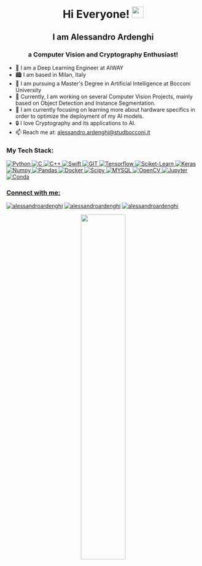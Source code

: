 <h1 align="center">Hi Everyone! <img src="https://raw.githubusercontent.com/aemmadi/aemmadi/master/wave.gif" width="30px"></h1>

<h2 align="center">I am Alessandro Ardenghi</h2>
<h3 align="center">a Computer Vision and Cryptography Enthusiast!</h3>

- 🤖 I am a Deep Learning Engineer at AIWAY
- 🏙️ I am based in Milan, Italy
- 📖 I am pursuing a Master's Degree in Artificial Intelligence at Bocconi University
- 🔭 Currently, I am working on several Computer Vision Projects, mainly based on Object Detection and Instance Segmentation.
- 🌱 I am currently focusing on learning more about hardware specifics in order to optimize the deployment of my AI models.
- 🔒 I love Cryptography and its applications to AI.
- 📫 Reach me at: alessandro.ardenghi@studbocconi.it

<h3 align="left">My Tech Stack:</h3>
<p align="left"> <a href="" target="_blank"> <img src="https://img.shields.io/badge/Python-FFD43B?style=for-the-badge&logo=python&logoColor=darkgreen" alt="Python"/>
<a href="" target="_blank"> <img src="https://img.shields.io/badge/C-A8B9CC?style=for-the-badge&logo=c&logoColor=white" alt="C"/> 
<a href="" target="_blank"> <img src="https://img.shields.io/badge/C%2B%2B-00599C?style=for-the-badge&logo=c%2B%2B&logoColor=white" alt="C++"/> 
<a href="" target="_blank"> <img src="https://img.shields.io/badge/Swift-FA7343?style=for-the-badge&logo=swift&logoColor=white" alt="Swift"/> 
<a href="" target="_blank"> <img src="https://img.shields.io/badge/Git-F05032?style=for-the-badge&logo=git&logoColor=white" alt="GIT"/> 
<a href="" target="_blank"> <img src="https://img.shields.io/badge/TensorFlow-FF6F00?style=for-the-badge&logo=TensorFlow&logoColor=white" alt="Tensorflow"/> 
<a href="" target="_blank"> <img src="https://img.shields.io/badge/scikit_learn-F7931E?style=for-the-badge&logo=scikit-learn&logoColor=white" alt="Sciket-Learn"/>
<a href="" target="_blank"> <img src="https://img.shields.io/badge/Keras-D00000?style=for-the-badge&logo=Keras&logoColor=white" alt="Keras"/>
<a href="" target="_blank"> <img src="https://img.shields.io/badge/Numpy-777BB4?style=for-the-badge&logo=numpy&logoColor=white" alt="Numpy"/> 
<a href="" target="_blank"> <img src="https://img.shields.io/badge/Pandas-2C2D72?style=for-the-badge&logo=pandas&logoColor=white" alt="Pandas"/> 
<a href="" target="_blank"> <img src="https://img.shields.io/badge/Docker-2496ED?style=for-the-badge&logo=docker&logoColor=white" alt="Docker"/> 
<a href="" target="_blank"> <img src="https://img.shields.io/badge/SciPy-8CAAE6?style=for-the-badge&logo=scipy&logoColor=white" alt="Scipy"/> 
<a href="" target="_blank"> <img src="https://img.shields.io/badge/MySQL-00000F?style=for-the-badge&logo=mysql&logoColor=white" alt="MYSQL"/> 
<a href="" target="_blank"> <img src="https://img.shields.io/badge/OpenCV-27338e?style=for-the-badge&logo=OpenCV&logoColor=white" alt="OpenCV"/> 
<a href="" target="_blank"> <img src="https://img.shields.io/badge/Jupyter-F37626.svg?&style=for-the-badge&logo=Jupyter&logoColor=white" alt="Jupyter"/> 
<a href="" target="_blank"> <img src="https://img.shields.io/badge/conda-342B029.svg?&style=for-the-badge&logo=anaconda&logoColor=white" alt="Conda"/>
 
<h3 align="left">Connect with me:</h3>
<p align="left">
<a href="https://www.linkedin.com/in/alessandro-ardenghi" target="blank"><img src="https://img.shields.io/badge/LinkedIn-0077B5?style=for-the-badge&logo=linkedin&logoColor=white" alt="alessandroardenghi" /></a>
<a href="https://www.instagram.com/alessandroardenghi" target="blank"><img src="https://img.shields.io/badge/-Instagram-e4405f?style=for-the-badge&logo=appveyor&logo=Instagram&logoColor=white" alt="alessandroardenghi" /></a>
<a href="mailto:alessandro.ardenghi.aa@gmail.com" target="_blank"><img src="https://img.shields.io/badge/Gmail-D14836?style=for-the-badge&logo=gmail&logoColor=white" alt="alessandroardenghi" /></a></p>
 <p align="center">	
  <img width="48%" src="https://github-readme-stats.vercel.app/api/top-langs?username=alessandroardenghi&show_icons=true&theme=tokyonight&locale=en&layout=compact" />
</p>

